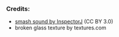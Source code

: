 
### Credits:
- [smash sound by InspectorJ](https://freesound.org/people/InspectorJ/sounds/352204/) (CC BY 3.0)
- broken glass texture by textures.com
